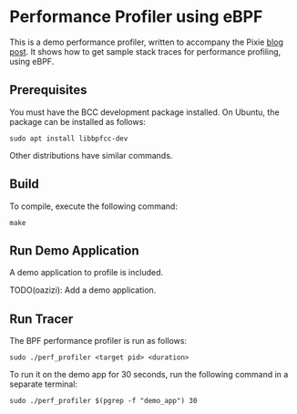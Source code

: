 
# Performance Profiler using eBPF

This is a demo performance profiler, written to accompany the Pixie [blog post](https://blog.px.dev/cpu-profiling).
It shows how to get sample stack traces for performance profiling, using eBPF.

## Prerequisites

You must have the BCC development package installed. On Ubuntu, the package can be installed as follows:

```
sudo apt install libbpfcc-dev
```

Other distributions have similar commands.

## Build

To compile, execute the following command:

```
make
```

## Run Demo Application

A demo application to profile is included.

TODO(oazizi): Add a demo application.

## Run Tracer

The BPF performance profiler is run as follows:

```
sudo ./perf_profiler <target pid> <duration>
```

To run it on the demo app for 30 seconds, run the following command in a separate terminal:
```
sudo ./perf_profiler $(pgrep -f "demo_app") 30
```

